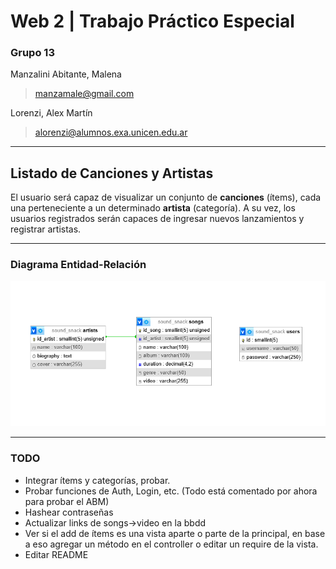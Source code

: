 #  Web 2 | Trabajo Práctico Especial

### Grupo 13
Manzalini Abitante, Malena
> manzamale@gmail.com

Lorenzi, Alex Martín
> alorenzi@alumnos.exa.unicen.edu.ar
***
## Listado de Canciones y Artistas
El usuario será capaz de visualizar un conjunto de **canciones** (ítems), cada una perteneciente a un determinado **artista** (categoría). A su vez, los usuarios registrados serán capaces de ingresar nuevos lanzamientos y registrar artistas.

***
### Diagrama Entidad-Relación
![DER](DER.png)
***
### TODO
- Integrar ítems y categorías, probar.
- Probar funciones de Auth, Login, etc. (Todo está comentado por ahora para probar el ABM)
- Hashear contraseñas
- Actualizar links de songs->video en la bbdd
- Ver si el add de ítems es una vista aparte o parte de la principal, en base a eso agregar un método en el controller o editar un require de la vista.
- Editar README